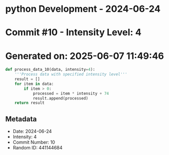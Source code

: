 ﻿# python Development - 2024-06-24
# Commit #10 - Intensity Level: 4
# Generated on: 2025-06-07 11:49:46
```python
def process_data_10(data, intensity=4):
    '''Process data with specified intensity level'''
    result = []
    for item in data:
        if item > 0:
            processed = item * intensity + 74
            result.append(processed)
    return result
```
## Metadata
- Date: 2024-06-24
- Intensity: 4
- Commit Number: 10
- Random ID: 441144684
